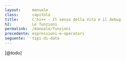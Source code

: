 ```yaml
---
layout:     manuale
class:      capitolo
title:      C'hi++ - Il senso della Vita è il debug
h2:         Le funzioni
permalink:  /manuale/funzioni
precedente: espressioni-e-operatori
seguente:   tipi-di-dato
---
```


[@todo]